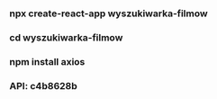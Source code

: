 ### npx create-react-app wyszukiwarka-filmow

### cd wyszukiwarka-filmow

### npm install axios

### API: c4b8628b
